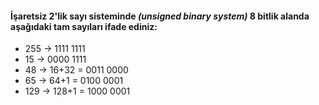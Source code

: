 #### İşaretsiz 2'lik sayı sisteminde _(unsigned binary system)_ 8 bitlik alanda aşağıdaki tam sayıları ifade ediniz:

* 255  -> 1111 1111
* 15   -> 0000 1111
* 48   -> 16+32 = 0011 0000
* 65   -> 64+1 =  0100 0001
* 129  -> 128+1 = 1000 0001
